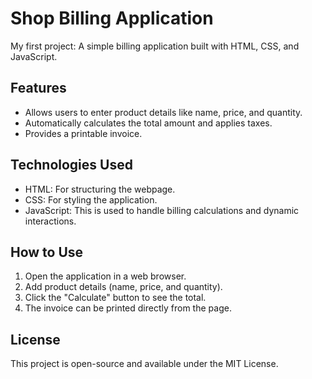 # Shop Billing Application
My first project: A simple billing application built with HTML, CSS, and JavaScript.

## Features
- Allows users to enter product details like name, price, and quantity.
- Automatically calculates the total amount and applies taxes.
- Provides a printable invoice.

## Technologies Used
- HTML: For structuring the webpage.
- CSS: For styling the application.
- JavaScript: This is used to handle billing calculations and dynamic interactions.

## How to Use
1. Open the application in a web browser.
2. Add product details (name, price, and quantity).
3. Click the "Calculate" button to see the total.
4. The invoice can be printed directly from the page.

## License
This project is open-source and available under the MIT License.
